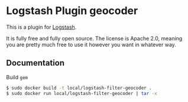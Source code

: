 # Logstash Plugin geocoder

This is a plugin for [Logstash](https://github.com/elasticsearch/logstash).

It is fully free and fully open source. The license is Apache 2.0, meaning you are pretty much free to use it however you want in whatever way.

## Documentation

Build `gem`

```bash
$ sudo docker build -t local/logstash-filter-geocoder .
$ sudo docker run local/logstash-filter-geocoder | tar -x
```
